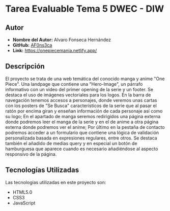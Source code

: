 # Tarea Evaluable Tema 5 DWEC - DIW

## Autor

- **Nombre del Autor:** Alvaro Fonseca Hernández<!-- - **Correo Electrónico:** tu.email@example.com -->
- **GitHub:** [AF0ns3ca](https://github.com/AF0ns3ca/one-piece-form.git)
- **Link:** https://onepiecemania.netlify.app/

## Descripción

El proyecto se trata de una web temática del conocido manga y anime "One Piece". Una landpage que contiene una "Hero-Image", un párrafo informativo con un video del primer opening de la serie y un footer. Se destaca el uso de imágenes vectoriales para los logos. En la barra de navegación tenemos accesos a personajes, donde veremos unas cartas con los posters de "Se Busca" característicos de la serie que al pasar el ratón por encima giran y enseñan información de cada personaje así como su logo; En el apartado de manga seremos redirigidos  una página externa donde podremos leer el manga de la serie y en el de anime a otra página externa donde podremos ver el anime; Por último en la pestaña de contacto podremos acceder a un formulario que contiene una lógica de validación personalizada basada en expresiones regulares, entre otros. Se destaca también el añadido de medias query y en especial un botón de hamburguesa que aparece cuando es necesario añadiéndose al aspecto responsivo de la página.


## Tecnologías Utilizadas

Las tecnologías utilizadas en este proyecto son:

- HTML5.0
- CSS3
- JavaScript
